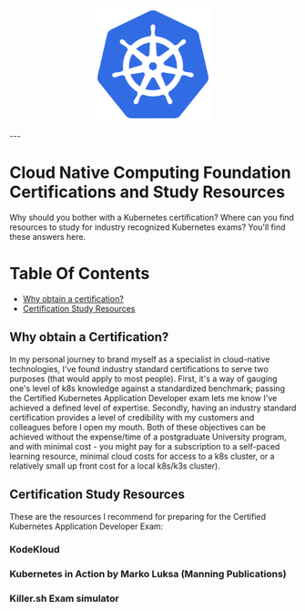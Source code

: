 <p align="center">
  <img height="200" title="Kubernetes Logo" src="images/k8s_logo_with_border.png">
</p>
---

# Cloud Native Computing Foundation Certifications and Study Resources

Why should you bother with a Kubernetes certification? Where can you find resources to study for industry recognized Kubernetes exams? You'll find these answers here.


# Table Of Contents
- [Why obtain a certification?](#why_a_cert)
- [Certification Study Resources](#cert_study_resources)
<!-- - [Variables](#variables)
  * [default-vars.yml](#default-variables)
  * [linux_users.yml](#linux-users)
- [Credentials](#credentials)
  * [gmail_creds.yml](#gmail-credentials)
  * [redhat-activation-key.yml](#redhat-activation-key)
  * [snow_creds.yml](#servicenow-credentials)
  * [tower_creds.yml](#tower-credentials)
  * [vault_creds.yml](#hashicorp-vault-credentials) -->

## Why obtain a Certification?

In my personal journey to brand myself as a specialist in cloud-native technologies, I've found industry standard certifications to serve two purposes (that would apply to most people). First, it's a way of gauging one's level of k8s knowledge against a standardized benchmark; passing the Certified Kubernetes Application Developer exam lets me know I've achieved a defined level of expertise. Secondly, having an industry standard certification provides a level of credibility with my customers and colleagues before I open my mouth. Both of these objectives can be achieved without the expense/time of a postgraduate University program, and with minimal cost - you might pay for a subscription to a self-paced learning resource, minimal cloud costs for access to a k8s cluster, or a relatively small up front cost for a local k8s/k3s cluster).


## Certification Study Resources

These are the resources I recommend for preparing for the Certified Kubernetes Application Developer Exam:

### KodeKloud

### Kubernetes in Action by Marko Luksa (Manning Publications)

### Killer.sh Exam simulator
